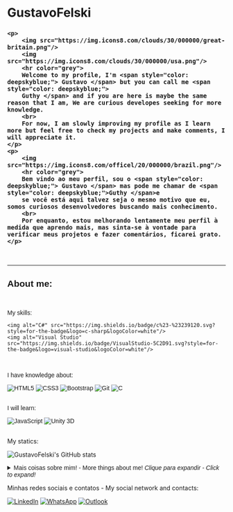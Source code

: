 # GustavoFelski
<h3 style="font-family: Arial, Helvetica, sans-serif;">
    
    <p>
        <img src="https://img.icons8.com/clouds/30/000000/great-britain.png"/>
        <img src="https://img.icons8.com/clouds/30/000000/usa.png"/>
        <hr color="grey">
        Welcome to my profile, I'm <span style="color: deepskyblue;"> Gustavo </span> but you can call me <span style="color: deepskyblue;"> 
        Guthy </span> and if you are here is maybe the same reason that I am, We are curious developes seeking for more knowledge.
        <br>
        For now, I am slowly improving my profile as I learn more but feel free to check my projects and make comments, I will appreciate it. 
    </p>
    <p>
        <img src="https://img.icons8.com/officel/20/000000/brazil.png"/>
        <hr color="grey">
        Bem vindo ao meu perfil, sou o <span style="color: deepskyblue;"> Gustavo </span> mas pode me chamar de <span style="color: deepskyblue;">Guthy </span>e 
        se você está aqui talvez seja o mesmo motivo que eu, somos curiosos desenvolvedores buscando mais conhecimento.
        <br>
        Por enquanto, estou melhorando lentamente meu perfil à medida que aprendo mais, mas sinta-se à vontade para verificar meus projetos e fazer comentários, ficarei grato. 
    </p>
</h3>
<br>
<hr color="grey">

<div style="font-family: Arial, Helvetica, sans-serif;">
    <h2> About me: </h2>
<br>
<p>
    My skills:
</p>

<div>
    
    <img alt="C#" src="https://img.shields.io/badge/c%23-%23239120.svg?style=for-the-badge&logo=c-sharp&logoColor=white"/>
    <img alt="Visual Studio" src="https://img.shields.io/badge/VisualStudio-5C2D91.svg?style=for-the-badge&logo=visual-studio&logoColor=white"/>
</div>

<br>

<p>
    I have knowledge about:
</p>
<div>
    <img alt="HTML5" src="https://img.shields.io/badge/html5-%23E34F26.svg?style=for-the-badge&logo=html5&logoColor=white"/>
    <img alt="CSS3" src="https://img.shields.io/badge/css3-%231572B6.svg?style=for-the-badge&logo=css3&logoColor=white"/>
    <img alt="Bootstrap" src="https://img.shields.io/badge/bootstrap-%23563D7C.svg?style=for-the-badge&logo=bootstrap&logoColor=white"/>
    <img alt="Git" src="https://img.shields.io/badge/git-%23F05033.svg?style=for-the-badge&logo=git&logoColor=white"/>
    <img alt="C" src="https://img.shields.io/badge/c-%2300599C.svg?style=for-the-badge&logo=c&logoColor=white"/>

</div>

<br>

<p>
    I will learn:
<p>
    
<div>
    <img alt="JavaScript" src="https://img.shields.io/badge/javascript-%23323330.svg?style=for-the-badge&logo=javascript&logoColor=%23F7DF1E"/> 
    <img alt="Unity 3D" src="https://img.shields.io/badge/unity-%23000000.svg?style=for-the-badge&logo=unity&logoColor=white"/>
</div>

<br>
</div>
<p>
    My statics:
</p>

  ![GustavoFelski's GitHub stats](https://github-readme-stats.vercel.app/api?username=GustavoFelski&show_icons=true&theme=radical&count_private=true&include_all_commits=true)
  
  <details style="font-family: Arial, Helvetica, sans-serif;">
    <summary>Mais coisas sobre mim! - More things about me! <i>Clique para expandir - Click to expand!</i></summary>
  <br>
<img src="https://img.icons8.com/clouds/30/000000/great-britain.png"/>
<img src="https://img.icons8.com/clouds/30/000000/usa.png"/>
<hr color="grey">
<p>
    I have a degree in Systems Analysis and Development from the Federal College at Campos do Jordão Campus since 2019.<br>
    I joined an exchange program to Ireland in January 2020, with the aim of learning the English language better and having new experiences,
    In this period I confess that I dedicated less to studies in programming, as difficulties in consiliating, studies and work during the pandemic.<br>
    Nowadays, I'm returning my studies in programming, I'm very interested in working remotely or hybrid way in the future, I'm already getting deeper
    in the third language, Italian, and I am interested in settling in Europe.
</p>
<br>
<img src="https://img.icons8.com/officel/20/000000/brazil.png"/>
<hr color="grey">
<p>
    Sou formado em Analise e Desenvimento de sistemas pela faculdade federal no Campus de Campos do Jordão desde 2019.<br>
    ingressei em um intercambio para a Irlanda em janeiro de 2020, com objetivo de apreender melhor a lingua inglesa e ter novas experiencias, 
    neste periodo confesso que me dediquei pouco aos estudos em programação, visto que tive dificuldades em consiliar, estudos e trabalho durante a pandemia.<br>
    Atualmente estou retomando meus estudos em programação, tenho interesse em trabalhar remotamente ou até mesmo de forma hibrida no futuro, ja estou me aprofundando
    no terceiro idioma, Italiano e tenho interesse em me estabelecer na Europa.
</p>
<hr color="grey">
</details>
  
<p>
    Minhas redes sociais e contatos - My social network and contacts:
</p>
<div>
    <a href="https://www.linkedin.com/in/gustavo-felski-21414a67/"><img alt="LinkedIn" src="https://img.shields.io/badge/linkedin-%230077B5.svg?style=for-the-badge&logo=linkedin&logoColor=white"/></a>
    <!--<a href="mailto:felski32@gmail.com"><img alt="Gmail" src="https://img.shields.io/badge/Gmail-D14836?style=for-the-badge&logo=gmail&logoColor=white" /></a>-->
    <a href="https://api.whatsapp.com/send?phone=353851865575&text=Ol%C3%A1"><img alt="WhatsApp" src="https://img.shields.io/badge/WhatsApp-25D366?style=for-the-badge&logo=whatsapp&logoColor=white"/></a>
    <a href="mailto:gustavo_felski@hotmail.com"><img alt="Outlook" src="https://img.shields.io/badge/Microsoft_Outlook-0078D4?style=for-the-badge&logo=microsoft-outlook&logoColor=white"/></a>
</div>

<!-- SOME BADGES 
    <img alt="Java" src="https://img.shields.io/badge/java-%23ED8B00.svg?style=for-the-badge&logo=java&logoColor=white"/>
    <img alt="Python" src="https://img.shields.io/badge/python-%2314354C.svg?style=for-the-badge&logo=python&logoColor=white"/>
  	<img alt="Linux" src="https://img.shields.io/badge/Linux-FCC624?style=for-the-badge&logo=linux&logoColor=black"/>
    <img alt="PHP" src="https://img.shields.io/badge/php-%23777BB4.svg?style=for-the-badge&logo=php&logoColor=white"/>
    <img alt="MySQL" src="https://img.shields.io/badge/mysql-%2300f.svg?style=for-the-badge&logo=mysql&logoColor=white"/>
    <img alt="PhpStorm" src="https://img.shields.io/badge/phpstorm-143?style=for-the-badge&logo=phpstorm&logoColor=black&color=black&labelColor=darkorchid"/>
    <img alt="NodeJS" src="https://img.shields.io/badge/Node.js-339933?style=for-the-badge&logo=nodedotjs&logoColor=white"/>
    <img alt="ExpressJS" src="https://img.shields.io/badge/Express.js-000000?style=for-the-badge&logo=express&logoColor=white"/>
    <img alt="AmazonAWS" src="https://img.shields.io/badge/Amazon_AWS-232F3E?style=for-the-badge&logo=amazon-aws&logoColor=white"/>
    <img alt="MongoDB" src="https://img.shields.io/badge/MongoDB-4EA94B?style=for-the-badge&logo=mongodb&logoColor=white"/>   
    -->
